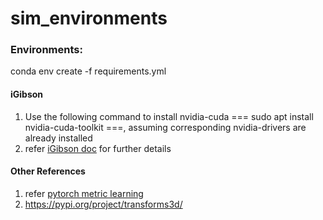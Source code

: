 # sim_environments

### Environments:

conda env create -f requirements.yml 

#### iGibson
1. Use the following command to install nvidia-cuda === sudo apt install nvidia-cuda-toolkit ===, assuming corresponding nvidia-drivers are already installed
2. refer [iGibson doc](http://svl.stanford.edu/igibson/docs/installation.html) for further details


#### Other References
1. refer [pytorch metric learning](https://github.com/KevinMusgrave/pytorch-metric-learning)
2. https://pypi.org/project/transforms3d/
